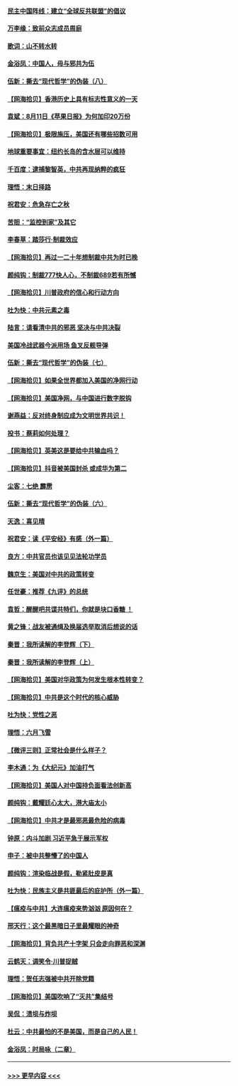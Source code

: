 #### [民主中国阵线：建立“全球反共联盟”的倡议](../pages/nsc993/n12324177.md?t=08130251) 
#### [万李缘：致前众志成员周庭](../pages/nsc993/n12324635.md?t=08130251) 
#### [歌词：山不转水转](../pages/nsc993/n12324599.md?t=08130251) 
#### [金浴凤：中国人，毋与邪共为伍](../pages/nsc993/n12324257.md?t=08130251) 
#### [伍新：撕去“现代哲学”的伪装（八）](../pages/nsc993/n12324188.md?t=08130251) 
#### [【网海拾贝】香港历史上具有标志性意义的一天](../pages/nsc993/n12324021.md?t=08130251) 
#### [袁斌：8月11日《苹果日报》为何加印20万份](../pages/nsc993/n12323955.md?t=08130251) 
#### [【网海拾贝】极限施压，美国还有哪些招数可用](../pages/nsc993/n12322512.md?t=08130251) 
#### [地球重要事宜：纽约长岛的含水层可以维持](../pages/nsc993/n12321844.md?t=08130251) 
#### [千百度：逮捕黎智英，中共再现纳粹的疯狂](../pages/nsc993/n12321777.md?t=08130251) 
#### [理悟：末日择路](../pages/nsc993/n12320812.md?t=08130251) 
#### [祝君安：危急存亡之秋](../pages/nsc993/n12320795.md?t=08130251) 
#### [苦胆：“监控到家”及其它](../pages/nsc993/n12320751.md?t=08130251) 
#### [李春草：踏莎行·制裁效应](../pages/nsc993/n12318290.md?t=08130251) 
#### [【网海拾贝】再过一二十年想制裁中共为时已晚](../pages/nsc993/n12318195.md?t=08130251) 
#### [颜纯钩：制裁777快人心，不制裁689若有所憾](../pages/nsc993/n12316912.md?t=08130251) 
#### [【网海拾贝】川普政府的信心和行动方向](../pages/nsc993/n12316673.md?t=08130251) 
#### [吐为快：中共元素之毒](../pages/nsc993/n12316547.md?t=08130251) 
#### [陆言：请看清中共的邪恶 坚决与中共决裂](../pages/nsc993/n12315784.md?t=08130251) 
#### [美国冷战武器今派用场 鱼叉反舰导弹](../pages/nsc993/n12316258.md?t=08130251) 
#### [伍新：撕去“现代哲学”的伪装（七）](../pages/nsc993/n12315846.md?t=08130251) 
#### [【网海拾贝】如果全世界都加入美国的净网行动](../pages/nsc993/n12315588.md?t=08130251) 
#### [【网海拾贝】美国净网，与中国进行数字脱钩](../pages/nsc993/n12312813.md?t=08130251) 
#### [谢燕益：反对终身制应成为文明世界共识！](../pages/nsc993/n12310465.md?t=08130251) 
#### [投书：蔡莉如何处理？](../pages/nsc993/n12310224.md?t=08130251) 
#### [【网海拾贝】英美这是要给中共输血吗？](../pages/nsc993/n12307646.md?t=08130251) 
#### [【网海拾贝】抖音被美国封杀 或成华为第二](../pages/nsc993/n12305277.md?t=08130251) 
#### [尘客：七绝 霹雳](../pages/nsc993/n12304053.md?t=08130251) 
#### [伍新：撕去“现代哲学”的伪装（六）](../pages/nsc993/n12303243.md?t=08130251) 
#### [天逸：喜见晴](../pages/nsc993/n12303226.md?t=08130251) 
#### [祝君安：读《平安经》有感（外一篇）](../pages/nsc993/n12303170.md?t=08130251) 
#### [良方：中共官员也该见见法轮功学员](../pages/nsc993/n12302985.md?t=08130251) 
#### [魏京生：美国对中共的政策转变](../pages/nsc993/n12302929.md?t=08130251) 
#### [任世豪：推荐《九评》的总统](../pages/nsc993/n12302838.md?t=08130251) 
#### [袁哲：醒醒吧共谍共特们，你就是块口香糖 ！](../pages/nsc993/n12302678.md?t=08130251) 
#### [黄之锋：战友被通缉及换届选举取消后想说的话](../pages/nsc993/n12302681.md?t=08130251) 
#### [秦晋：我所读解的李登辉（下）](../pages/nsc993/n12302171.md?t=08130251) 
#### [秦晋：我所读解的李登辉（上）](../pages/nsc993/n12301979.md?t=08130251) 
#### [【网海拾贝】美国对华政策为何发生根本性转变？](../pages/nsc993/n12302091.md?t=08130251) 
#### [【网海拾贝】中共是这个时代的核心威胁](../pages/nsc993/n12300541.md?t=08130251) 
#### [吐为快：党性之恶](../pages/nsc993/n12300263.md?t=08130251) 
#### [理悟：六月飞雪](../pages/nsc993/n12300243.md?t=08130251) 
#### [【微评三则】正常社会是什么样子？](../pages/nsc993/n12300228.md?t=08130251) 
#### [李木通：为《大纪元》加油打气](../pages/nsc993/n12280363.md?t=08130251) 
#### [【网海拾贝】美国人对中国持负面看法创新高](../pages/nsc993/n12298720.md?t=08130251) 
#### [颜纯钩：戴耀廷心太大，港大庙太小](../pages/nsc993/n12297682.md?t=08130251) 
#### [【网海拾贝】中共才是最邪恶最危险的病毒](../pages/nsc993/n12296470.md?t=08130251) 
#### [钟原：内斗加剧 习近平急于展示军权](../pages/nsc993/n12292544.md?t=08130251) 
#### [申子：被中共整懵了的中国人](../pages/nsc993/n12291389.md?t=08130251) 
#### [颜纯钩：渲染临战是假，勒紧肚皮是真](../pages/nsc993/n12290945.md?t=08130251) 
#### [吐为快：民族主义是共匪最后的庇护所（外一篇）](../pages/nsc993/n12290887.md?t=08130251) 
#### [【瘟疫与中共】大连瘟疫来势汹汹 原因何在？](../pages/nsc993/n12287474.md?t=08130251) 
#### [邢天行：这个最黑暗日子里最耀眼的神奇](../pages/nsc993/n12289882.md?t=08130251) 
#### [【网海拾贝】背负共产十字架 只会走向罪恶和深渊](../pages/nsc993/n12288290.md?t=08130251) 
#### [云鹤天：调笑令·川普捉贼](../pages/nsc993/n12285672.md?t=08130251) 
#### [理悟：贺任志强被中共开除党籍](../pages/nsc993/n12285597.md?t=08130251) 
#### [【网海拾贝】美国吹响了“灭共”集结号](../pages/nsc993/n12284522.md?t=08130251) 
#### [吴侃：溃坝与炸坝](../pages/nsc993/n12283593.md?t=08130251) 
#### [杜云：中共最怕的不是美国，而是自己的人民！](../pages/nsc993/n12282935.md?t=08130251) 
#### [金浴凤：时局咏（二章）](../pages/nsc993/n12282923.md?t=08130251) 

----
#### [ >>> 更早内容 <<< ](../indexes/nsc993-earlier.md)
